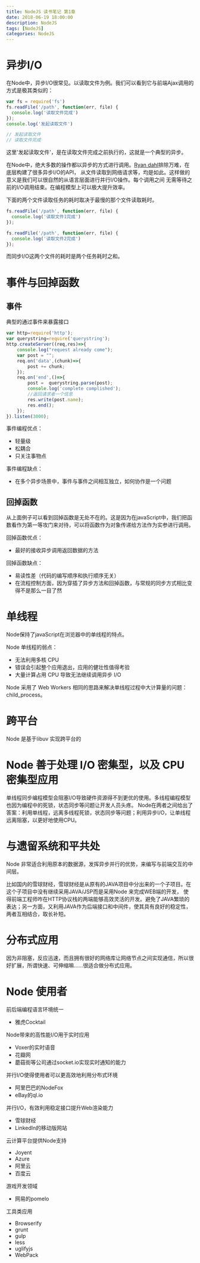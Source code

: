 ```yaml
---
title: NodeJS 读书笔记 第1章
date: 2018-06-19 18:00:00
description: NodeJS
tags: [NodeJS]
categories: NodeJS
---
```

[Ryan dahl]: https://cn.linkedin.com/in/ryandahl01  "Ryan dahl"

# 异步I/O

在Node中，异步I/O很常见。以读取文件为例。我们可以看到它与前端Ajax调用的方式是极其类似的：

````javascript
var fs = require('fs')
fs.readFile('/path', function(err, file) {
  console.log('读取文件完成')
});
console.log('发起读取文件')

// 发起读取文件
// 读取文件完成
````

这里'发起读取文件'，是在读取文件完成之前执行的，这就是一个典型的异步。

在Node中，绝大多数的操作都以异步的方式进行调用。[Ryan dahl]排除万难，在底层构建了很多异步I/O的API，
从文件读取到网络请求等，均是如此。这样做的意义是我们可以很自然的从语言层面进行并行I/O操作。每个调用之间
无需等待之前的I/O调用结束。在编程模型上可以极大提升效率。

下面的两个文件读取任务的耗时取决于最慢的那个文件读取耗时。

````javascript
fs.readFile('/path', function(err, file) {
  console.log('读取文件1完成')
});

fs.readFile('/path', function(err, file) {
  console.log('读取文件2完成')
});
````

而同步I/O这两个文件的耗时是两个任务耗时之和。

# 事件与回掉函数

## 事件

典型的通过事件来暴露接口

````javascript
var http=require('http');
var querystring=require('querystring');
http.createServer((req,res)=>{
    console.log("request already come");
    var post = "";
    req.on('data',(chunk)=>{
        post += chunk;
    });
    req.on('end',()=>{
        post =  querystring.parse(post);
        console.log('complete complished');
        //返回请求者一个信息
        res.write(post.name);
        res.end();
    });
}).listen(3000);
````

事件编程优点：
* 轻量级
* 松耦合
* 只关注事物点

事件编程缺点：
* 在多个异步场景中，事件与事件之间相互独立，如何协作是一个问题

## 回掉函数

从上面例子可以看到回掉函数是无处不在的。这是因为在javaScript中，我们把函数看作为第一等攻门来对待，可以将函数作为对象传递给方法作为实参进行调用。

回掉函数优点：
* 最好的接收异步调用返回数据的方法

回掉函数缺点：
* 易读性差（代码的编写顺序和执行顺序无关）
* 在流程控制方面，因为穿插了异步方法和回掉函数，与常规的同步方式相比变得不是那么一目了然

# 单线程 

Node保持了javaScript在浏览器中的单线程的特点。

Node 单线程的弱点：
* 无法利用多核 CPU
* 错误会引起整个应用退出，应用的健壮性值得考验
* 大量计算占用 CPU 导致无法继续调用异步 I/O

Node 采用了 Web Workers 相同的思路来解决单线程过程中大计算量的问题： child_process。

# 跨平台

Node 是基于libuv 实现跨平台的

# Node 善于处理 I/O 密集型，以及 CPU 密集型应用

单线程同步编程模型会阻塞I/O导致硬件资源得不到更优的使用。多线程编程模型也因为编程中的死锁，状态同步等问题让开发人员头疼。
Node在两者之间给出了答案：利用单线程，远离多线程死锁，状态同步等问题；利用异步I/O，让单线程远离阻塞，以更好地使用CPU。

# 与遗留系统和平共处

Node 非常适合利用原本的数据源，发挥异步并行的优势，来编写与前端交互的中间层。

比如国内的雪球财经，雪球财经是从原有的JAVA项目中分出来的一个子项目。在这个子项目中没有继续采用JAVA/JSP而是采用Node 来完成WEB端的开发，
使得前端工程师咋在HTTP协议栈的两端能够高效灵活的开发。避免了JAVA繁琐的表达；另一方面，又利用JAVA作为后端接口和中间件，使其具有良好的稳定性，两者互相结合，取长补短。

# 分布式应用

因为非阻塞，反应迅速，而且拥有很好的网络库让网络节点之间实现通信，所以很好扩展，所谓快速、可伸缩嘛……很适合做分布式应用。

# Node 使用者

前后端编程语言环境统一
  * 雅虎Cocktail
  
Node带来的高性能I/O用于实时应用
  * Voxer的实时语音
  * 花瓣网
  * 蘑菇街等公司通过socket.io实现实时通知的能力
  
并行I/O使得使用者可以更高效地利用分布式环境
  * 阿里巴巴的NodeFox
  * eBay的ql.io
  
并行I/O，有效利用稳定接口提升Web渲染能力
* 雪球财经
* LinkedIn的移动版网站
  
云计算平台提供Node支持
* Joyent
* Azure
* 阿里云
* 百度云
    
游戏开发领域
* 网易的pomelo
    
工具类应用
* Browserify 
* grunt 
* gulp
* less
* uglifyjs
* WebPack

